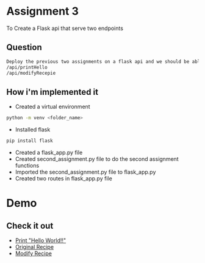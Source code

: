 # Assignment 3

To Create a Flask api that serve two endpoints

## Question

```bash
Deploy the previous two assignments on a flask api and we should be able to run this by calling.
/api/printHello
/api/modifyRecepie
```

## How i'm implemented it

- Created a virtual environment

```bash
python -m venv <folder_name>
```

- Installed flask

```bash
pip install flask
```

- Created a flask_app.py file
- Created second_assignment.py file to do the second assignment functions
- Imported the second_assignment.py file to flask_app.py
- Created two routes in flask_app.py file

# Demo

## Check it out

- [Print "Hello World!!"](https://flask.jsrkamal.in/api/printHello)
- [Original Recipe](https://flask.jsrkamal.in/api/originalRecepie)
- [Modify Recipe](https://flask.jsrkamal.in/api/modifiedRecepie)
